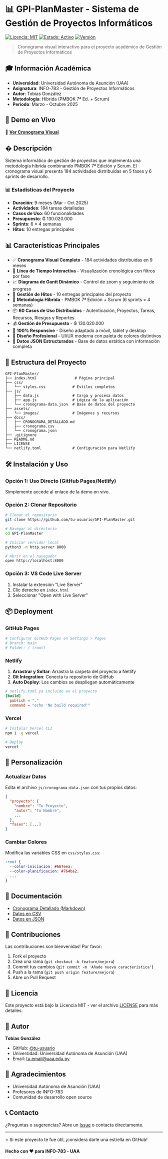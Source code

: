 # 📊 GPI-PlanMaster - Sistema de Gestión de Proyectos Informáticos

[![Licencia: MIT](https://img.shields.io/badge/License-MIT-yellow.svg)](https://opensource.org/licenses/MIT)
[![Estado: Activo](https://img.shields.io/badge/Status-Active-success.svg)]()
[![Versión](https://img.shields.io/badge/Version-1.0.0-blue.svg)]()

> Cronograma visual interactivo para el proyecto académico de Gestión de Proyectos Informáticos

## 🎓 Información Académica

- **Universidad**: Universidad Autónoma de Asunción (UAA)
- **Asignatura**: INFO-783 - Gestión de Proyectos Informáticos
- **Autor**: Tobias González
- **Metodología**: Híbrida (PMBOK 7ª Ed. + Scrum)
- **Período**: Marzo - Octubre 2025

## 🚀 Demo en Vivo

🔗 **[Ver Cronograma Visual](https://tu-usuario.github.io/GPI-PlanMaster/)**

## � Descripción

Sistema informático de gestión de proyectos que implementa una metodología híbrida combinando PMBOK 7ª Edición y Scrum. El cronograma visual presenta 184 actividades distribuidas en 5 fases y 6 sprints de desarrollo.

### 📊 Estadísticas del Proyecto

- **Duración**: 9 meses (Mar - Oct 2025)
- **Actividades**: 184 tareas detalladas
- **Casos de Uso**: 60 funcionalidades
- **Presupuesto**: ₲ 130.020.000
- **Sprints**: 6 × 4 semanas
- **Hitos**: 10 entregas principales

## 📊 Características Principales

- ✅ **Cronograma Visual Completo** - 184 actividades distribuidas en 9 meses
- 📅 **Línea de Tiempo Interactiva** - Visualización cronológica con filtros por fase
- 📈 **Diagrama de Gantt Dinámico** - Control de zoom y seguimiento de progreso
- 🎯 **Gestión de Hitos** - 10 entregas principales del proyecto
- 🔄 **Metodología Híbrida** - PMBOK 7ª Edición + Scrum (6 sprints × 4 semanas)
- 📦 **60 Casos de Uso Distribuidos** - Autenticación, Proyectos, Tareas, Recursos, Riesgos y Reportes
- 💰 **Gestión de Presupuesto** - ₲ 130.020.000
- 📱 **100% Responsive** - Diseño adaptado a móvil, tablet y desktop
- 🎨 **Diseño Profesional** - UI/UX moderna con paleta de colores distintivos
- 💾 **Datos JSON Estructurados** - Base de datos estática con información completa

## 📁 Estructura del Proyecto

```
GPI-PlanMaster/
├── index.html                 # Página principal
├── css/
│   └── styles.css            # Estilos completos
├── js/
│   ├── data.js               # Carga y procesa datos
│   ├── app.js                # Lógica de la aplicación
│   └── cronograma-data.json  # Base de datos del proyecto
├── assets/
│   └── images/               # Imágenes y recursos
├── docs/
│   ├── CRONOGRAMA_DETALLADO.md
│   ├── cronograma.csv
│   └── cronograma.json
├── .gitignore
├── README.md
├── LICENSE
└── netlify.toml              # Configuración para Netlify
```

## 🛠️ Instalación y Uso

### Opción 1: Uso Directo (GitHub Pages/Netlify)

Simplemente accede al enlace de la demo en vivo.

### Opción 2: Clonar Repositorio

```bash
# Clonar el repositorio
git clone https://github.com/tu-usuario/GPI-PlanMaster.git

# Navegar al directorio
cd GPI-PlanMaster

# Iniciar servidor local
python3 -m http.server 8000

# Abrir en el navegador
open http://localhost:8000
```

### Opción 3: VS Code Live Server

1. Instalar la extensión "Live Server"
2. Clic derecho en `index.html`
3. Seleccionar "Open with Live Server"

## 📦 Deployment

### GitHub Pages

```bash
# Configurar GitHub Pages en Settings > Pages
# Branch: main
# Folder: / (root)
```

### Netlify

1. **Arrastrar y Soltar**: Arrastra la carpeta del proyecto a Netlify
2. **Git Integration**: Conecta tu repositorio de GitHub
3. **Auto Deploy**: Los cambios se despliegan automáticamente

```toml
# netlify.toml ya incluido en el proyecto
[build]
  publish = "."
  command = "echo 'No build required'"
```

### Vercel

```bash
# Instalar Vercel CLI
npm i -g vercel

# Deploy
vercel
```

## 🎨 Personalización

### Actualizar Datos

Edita el archivo `js/cronograma-data.json` con tus propios datos:

```json
{
  "proyecto": {
    "nombre": "Tu Proyecto",
    "autor": "Tu Nombre",
    ...
  },
  "fases": [...]
}
```

### Cambiar Colores

Modifica las variables CSS en `css/styles.css`:

```css
:root {
  --color-iniciacion: #667eea;
  --color-planificacion: #764ba2;
  ...
}
```

## 📖 Documentación

- [Cronograma Detallado (Markdown)](docs/CRONOGRAMA_DETALLADO.md)
- [Datos en CSV](docs/cronograma.csv)
- [Datos en JSON](docs/cronograma.json)

## 🤝 Contribuciones

Las contribuciones son bienvenidas! Por favor:

1. Fork el proyecto
2. Crea una rama (`git checkout -b feature/mejora`)
3. Commit tus cambios (`git commit -m 'Añade nueva característica'`)
4. Push a la rama (`git push origin feature/mejora`)
5. Abre un Pull Request

## 📄 Licencia

Este proyecto está bajo la Licencia MIT - ver el archivo [LICENSE](LICENSE) para más detalles.

## 👤 Autor

**Tobias González**

- GitHub: [@tu-usuario](https://github.com/tu-usuario)
- Universidad: Universidad Autónoma de Asunción (UAA)
- Email: tu.email@uaa.edu.py

## 🙏 Agradecimientos

- Universidad Autónoma de Asunción (UAA)
- Profesores de INFO-783
- Comunidad de desarrollo open source

## 📞 Contacto

¿Preguntas o sugerencias? Abre un [Issue](https://github.com/tu-usuario/GPI-PlanMaster/issues) o contacta directamente.

---

⭐️ Si este proyecto te fue útil, ¡considera darle una estrella en GitHub!

**Hecho con ❤️ para INFO-783 - UAA**
